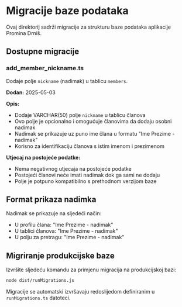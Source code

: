 # Migracije baze podataka

Ovaj direktorij sadrži migracije za strukturu baze podataka aplikacije Promina Drniš.

## Dostupne migracije

### add_member_nickname.ts
Dodaje polje `nickname` (nadimak) u tablicu `members`.

**Dodan:** 2025-05-03

**Opis:** 
- Dodaje VARCHAR(50) polje `nickname` u tablicu članova
- Ovo polje je opcionalno i omogućuje članovima da dodaju osobni nadimak
- Nadimak se prikazuje uz puno ime člana u formatu "Ime Prezime - nadimak"
- Korisno za identifikaciju članova s istim imenom i prezimenom

**Utjecaj na postojeće podatke:**
- Nema negativnog utjecaja na postojeće podatke
- Postojeći članovi neće imati nadimak dok ga sami ne dodaju
- Polje je potpuno kompatibilno s prethodnom verzijom baze

## Format prikaza nadimka

Nadimak se prikazuje na sljedeći način:
- U profilu člana: "Ime Prezime - nadimak"
- U tablici članova: "Ime Prezime - nadimak"
- U polju za pretragu: "Ime Prezime - nadimak"

## Migriranje produkcijske baze

Izvršite sljedeću komandu za primjenu migracija na produkcijskoj bazi:

```bash
node dist/runMigrations.js
```

Migracije se automatski izvršavaju redoslijedom definiranim u `runMigrations.ts` datoteci.
